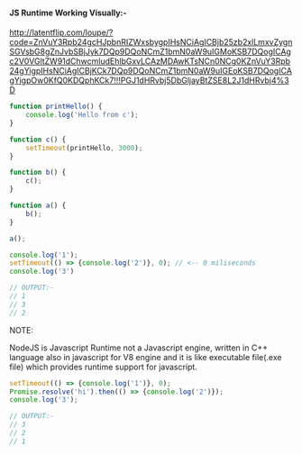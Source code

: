 #### JS Runtime Working Visually:-

http://latentflip.com/loupe/?code=ZnVuY3Rpb24gcHJpbnRIZWxsbygpIHsNCiAgICBjb25zb2xlLmxvZygnSGVsbG8gZnJvbSBjJyk7DQp9DQoNCmZ1bmN0aW9uIGMoKSB7DQogICAgc2V0VGltZW91dChwcmludEhlbGxvLCAzMDAwKTsNCn0NCg0KZnVuY3Rpb24gYigpIHsNCiAgICBjKCk7DQp9DQoNCmZ1bmN0aW9uIGEoKSB7DQogICAgYigpOw0KfQ0KDQphKCk7!!!PGJ1dHRvbj5DbGljayBtZSE8L2J1dHRvbj4%3D

```javascript
function printHello() {
    console.log('Hello from c');
}

function c() {
    setTimeout(printHello, 3000);
}

function b() {
    c();
}

function a() {
    b();
}

a();
```



```javascript
console.log('1');
setTimeout(() => {console.log('2')}, 0); // <-- 0 miliseconds
console.log('3')

// OUTPUT:-
// 1
// 3
// 2
```



NOTE:

NodeJS is Javascript Runtime not a Javascript engine, written in C++ language also in javascript for V8 engine and it is like executable file(.exe file) which provides runtime support for javascript.



```javascript
setTimeout(() => {console.log('1')}, 0);
Promise.resolve('hi').then(() => {console.log('2')});
console.log('3');

// OUTPUT:-
// 3
// 2
// 1
```

